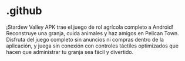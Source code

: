 # .github
¡Stardew Valley APK trae el juego de rol agrícola completo a Android! Reconstruye una granja, cuida animales y haz amigos en Pelican Town. Disfruta del juego completo sin anuncios ni compras dentro de la aplicación, y juega sin conexión con controles táctiles optimizados que hacen que administrar tu granja sea fácil y divertido. 
